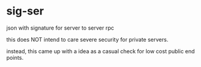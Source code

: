 # sig-ser
json with signature for server to server rpc

this does NOT intend to care severe security for private servers.

instead, this came up with a idea as a casual check for low cost public end points.
